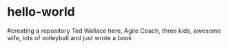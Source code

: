 # hello-world
#creating a repository
Ted Wallace here,  Agile Coach, three kids, awesome wife, lots of volleyball and just wrote a book
